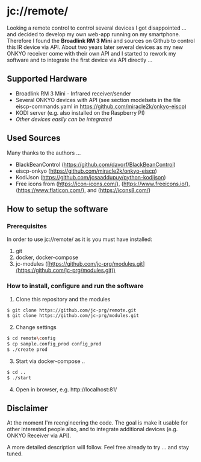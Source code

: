 # jc://remote/

Looking a remote control to control several devices I got disappointed ... and decided to develop my own web-app  running on my smartphone.
Therefore I found the **Broadlink RM 3 Mini** and sources on Github to control this IR device via API. About two years later several devices
as my new ONKYO receiver come with their own API and I started to rework my software and to integrate the first device via API directly ...

## Supported Hardware

* Broadlink RM 3 Mini - Infrared receiver/sender
* Several ONKYO devices with API (see section modelsets in the file eiscp-commands.yaml in https://github.com/miracle2k/onkyo-eiscp)
* KODI server (e.g. also installed on the Raspberry PI)
* *Other devices easily can be integrated*

## Used Sources

Many thanks to the authors ...
  
* BlackBeanControl (https://github.com/davorf/BlackBeanControl)
* eiscp-onkyo (https://github.com/miracle2k/onkyo-eiscp)
* KodiJson (https://github.com/jcsaaddupuy/python-kodijson)
* Free icons from (https://icon-icons.com/), (https://www.freeicons.io/), (https://www.flaticon.com/), and (https://icons8.com/)


## How to setup the software

### Prerequisites

In order to use jc://remote/ as it is you must have installed:

1. git
2. docker, docker-compose
3. jc-modules ([https://github.com/jc-prg/modules.git](https://github.com/jc-prg/modules.git))


### How to install, configure and run the software

1. Clone this repository and the modules

```bash
$ git clone https://github.com/jc-prg/remote.git
$ git clone https://github.com/jc-prg/modules.git
```

2. Change settings

```bash
$ cd remote\config
$ cp sample.config_prod config_prod
$ ./create prod
```

3. Start via docker-compose ..

```bash
$ cd ..
$ ./start
```

4. Open in browser, e.g. http://localhost:81/


## Disclaimer

At the moment I'm reengineering the code. The goal is make it usable for other interested people also, and to integrate additional devices (e.g. ONKYO Receiver via API). 

A more detailed description will follow. Feel free already to try ... and stay tuned.
